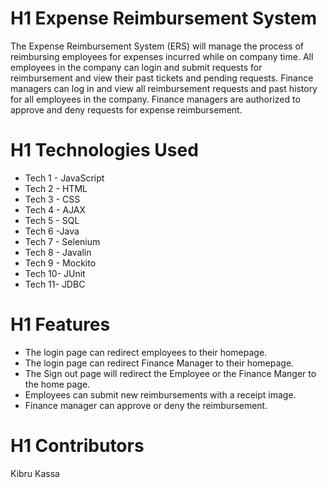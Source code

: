 # H1 Expense Reimbursement System 
The Expense Reimbursement System (ERS) will manage the process of reimbursing employees for expenses incurred while on company time.
All employees in the company can login and submit requests for reimbursement and view their past tickets and pending requests. 
Finance managers can log in and view all reimbursement requests and past history for all employees in the company. 
Finance managers are authorized to approve and deny requests for expense reimbursement.

# H1 Technologies Used
* Tech 1 - JavaScript
* Tech 2 - HTML
* Tech 3 - CSS
* Tech 4 - AJAX
* Tech 5 - SQL
* Tech 6 -Java
* Tech 7 - Selenium
* Tech 8 - Javalin
* Tech 9 - Mockito
* Tech 10- JUnit
* Tech 11-  JDBC

# H1 Features
* The login page can redirect employees to their homepage. 
* The login page can redirect Finance Manager to their homepage. 
* The Sign out page will redirect the Employee or the Finance Manger to the home page. 
* Employees can submit new reimbursements with a receipt image. 
* Finance manager can approve or deny the reimbursement.

# H1 Contributors
Kibru Kassa



